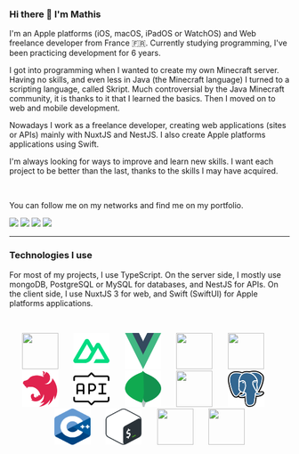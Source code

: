 ### Hi there 👋 I'm Mathis
I'm an Apple platforms (iOS, macOS, iPadOS or WatchOS) and Web freelance developer from France 🇫🇷. 
Currently studying programming, I've been practicing development for 6 years.

I got into programming when I wanted to create my own Minecraft server. Having no skills, and even less in Java (the Minecraft language) I turned to a scripting language, called Skript. Much controversial by the Java Minecraft community, it is thanks to it that I learned the basics. Then I moved on to web and mobile development.

Nowadays I work as a freelance developer, creating web applications (sites or APIs) mainly with NuxtJS and NestJS. I also create Apple platforms applications using Swift.

I'm always looking for ways to improve and learn new skills. I want each project to be better than the last, thanks to the skills I may have acquired.

<br />

You can follow me on my networks and find me on my portfolio.

<a href="https://mathislebonniec.fr"><img src="https://img.shields.io/badge/My%20Portfolio-mathislebonniec.fr-072142?style=for-the-badge&labelColor=ff4d5a" /></a>
<a href="https://github.com/mlbonniec"><img src="https://img.shields.io/badge/mlbonniec-24292e?style=for-the-badge&logo=github&logoColor=white" /></a>
<a href="https://x.com/mlbonniec"><img src="https://img.shields.io/badge/mlbonniec-00acee?style=for-the-badge&logo=x&logoColor=white" /></a>
<a href="https://instagram.com/mlbonniec"><img src="https://img.shields.io/badge/mlbonniec-e1306c?style=for-the-badge&logo=instagram&logoColor=white" /></a>

---

### Technologies I use

For most of my projects, I use TypeScript.
On the server side, I mostly use mongoDB, PostgreSQL or MySQL for databases, and NestJS for APIs.
On the client side, I use NuxtJS 3 for web, and Swift (SwiftUI) for Apple platforms applications.

<br />

<p align="center">
	<img src="./images/typescript.svg" width="65" height="65" />
	&nbsp;&nbsp;&nbsp;&nbsp;&nbsp;
	<img src="./images/nuxtjs.svg" width="65" height="65" />
	&nbsp;&nbsp;&nbsp;&nbsp;&nbsp;
  	<img src="./images/vue.svg" width="65" height="65" />
	&nbsp;&nbsp;&nbsp;&nbsp;&nbsp;
	<img src="./images/react.svg" width="65" height="65" />
	&nbsp;&nbsp;&nbsp;&nbsp;&nbsp;
	<img src="./images/sass.svg" width="65" height="65" />
	&nbsp;&nbsp;&nbsp;&nbsp;&nbsp;
	<img src="./images/nestjs.svg" width="65" height="65" />
	&nbsp;&nbsp;&nbsp;&nbsp;&nbsp;
	<img src="./images/restful.svg" width="65" height="65" />
	&nbsp;&nbsp;&nbsp;&nbsp;&nbsp;
	<img src="./images/mongodb.svg" width="65" height="65" />
	&nbsp;&nbsp;&nbsp;&nbsp;&nbsp;
	<img src="./images/mysql.svg" width="65" height="65" />
	&nbsp;&nbsp;&nbsp;&nbsp;&nbsp;
	<img src="./images/postgresql.svg" width="65" height="65" />
	&nbsp;&nbsp;&nbsp;&nbsp;&nbsp;
	<img src="./images/cpp.svg" width="65" height="65" />
	&nbsp;&nbsp;&nbsp;&nbsp;&nbsp;
	<img src="./images/bash.svg" width="65" height="65" />
	&nbsp;&nbsp;&nbsp;&nbsp;&nbsp;
	<img src="./images/git.svg" width="65" height="65" />
	&nbsp;&nbsp;&nbsp;&nbsp;&nbsp;
	<img src="./images/ubuntu.svg" width="65" height="65" />
</p>
